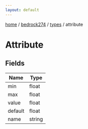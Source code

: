 ```yaml
---
layout: default
---
```


[home](/)  /  [bedrock274](/protocol/bedrock274)  /  [types](/protocol/bedrock274/types)  /  attribute

# Attribute

## Fields

Name | Type
---|---
min | float
max | float
value | float
default | float
name | string

